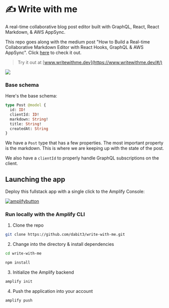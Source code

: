 # ✍️ Write with me

A real-time collaborative blog post editor built with GraphQL, React, React Markdown, & AWS AppSync.

This repo goes along with the medium post "How to Build a Real-time Collaborative Markdown Editor with React Hooks, GraphQL & AWS AppSync". Click [here](https://medium.com/open-graphql/how-to-build-a-real-time-collaborative-markdown-editor-with-react-hooks-graphql-aws-appsync-dc0c121683f4) to check it out.

> Try it out at [www.writewithme.dev](https://www.writewithme.dev/#/)

![](writewithme.gif)

### Base schema

Here's the base schema:

```graphql
type Post @model {
  id: ID!
  clientId: ID!
  markdown: String!
  title: String!
  createdAt: String
}
```

We have a `Post` type that has a few properties. The most important property is the markdown. This is where we are keeping up with the state of the post.

We also have a `clientId` to properly handle GraphQL subscriptions on the client.

## Launching the app

Deploy this fullstack app with a single click to the Amplify Console:

[![amplifybutton](https://oneclick.amplifyapp.com/button.svg)](https://console.aws.amazon.com/amplify/home#/deploy?repo=https://github.com/dabit3/write-with-me)


### Run locally with the Amplify CLI

1. Clone the repo

```sh
git clone https://github.com/dabit3/write-with-me.git
```

2. Change into the directory & install dependencies

```sh
cd write-with-me

npm install
```

3. Initialize the Amplify backend

```sh
amplify init
```

4. Push the application into your account

```sh
amplify push
```
